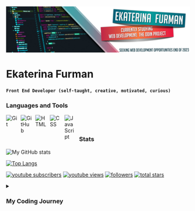 ![Header](./github-banner.jpg)

# Ekaterina Furman

**`Front End Developer (self-taught, creative, motivated, curious)`**

### Languages and Tools

<img align="left" alt="Git" width="30px" style="padding-right:10px;" src="https://cdn.jsdelivr.net/gh/devicons/devicon/icons/git/git-original.svg" />
<img align="left" alt="GitHub" width="30px" style="padding-right:10px;" src="https://cdn.jsdelivr.net/gh/devicons/devicon/icons/github/github-original.svg" />
<img align="left" alt="HTML" width="30px" style="padding-right:10px;" src="https://cdn.jsdelivr.net/gh/devicons/devicon/icons/html5/html5-plain.svg" />
<img align="left" alt="CSS" width="30px" style="padding-right:10px;" src="https://cdn.jsdelivr.net/gh/devicons/devicon/icons/css3/css3-plain.svg" />
<img align="left" alt="JavaScript" width="30px" style="padding-right:10px;" src="https://cdn.jsdelivr.net/gh/devicons/devicon/icons/javascript/javascript-plain.svg" />
<br />

#

### Stats

![My GitHub stats](https://github-readme-stats.vercel.app/api?username=luxscintilla&show_icons=true&theme=codeSTACKr)

[![Top Langs](https://github-readme-stats.vercel.app/api/top-langs/?username=luxscintilla&layout=compact)](https://github.com/luxscintilla/github-readme-stats)

<p align="left">
      <a href="youtube.com/channel/UCNfvgC2jQP6RtLwOB8unofg">
         <img alt="youtube subscribers" title="Subscribe to my YouTube channel" src="https://custom-icon-badges.demolab.com/youtube/channel/subscribers/UCNfvgC2jQP6RtLwOB8unofg?color=%23E05D44&label=SUBSCRIBE&logo=video&logoColor=white&style=for-the-badge&labelColor=CE4630"/></a> 
      <a href="https://www.youtube.com/channel/UCNfvgC2jQP6RtLwOB8unofg">
         <img alt="youtube views" title="YouTube views" src="https://custom-icon-badges.demolab.com/youtube/channel/views/UCNfvgC2jQP6RtLwOB8unofg?color=%23E1AD0E&logo=eye&logoColor=white&style=for-the-badge&labelColor=C79600"/></a> 
      <a href="https://github.com/LuxScintilla?tab=followers">
         <img alt="followers" title="Follow me on Github" src="https://custom-icon-badges.demolab.com/github/followers/LuxScintilla?color=236ad3&labelColor=1155ba&style=for-the-badge&logo=person-add&label=Follow&logoColor=white"/></a>
      <a href="https://github.com/LuxScintilla?tab=repositories&sort=stargazers">
         <img alt="total stars" title="Total stars on GitHub" src="https://custom-icon-badges.demolab.com/github/stars/LuxScintilla?color=55960c&style=for-the-badge&labelColor=488207&logo=star"/></a>
   </p>
   
<details>
 <summary><h3>My Coding Journey</h3></summary>
   While finishing my certificates with CompTIA (A+, Net+ Sec+), I stumbled upon the Odin Project and fell in love with coding all over again.
   I have always dabbled in mostly HTML and CSS for years, but never learned it properly. So in January 2023 I started my journey with the Odin Project, and dove in head first, motivated, and fulltime ... well ... all my free time I had left after taking care of my 4 year old on my own. I don't know what the future holds, but what I do know is that I will learn as much as I can to achieve my goals!
   
